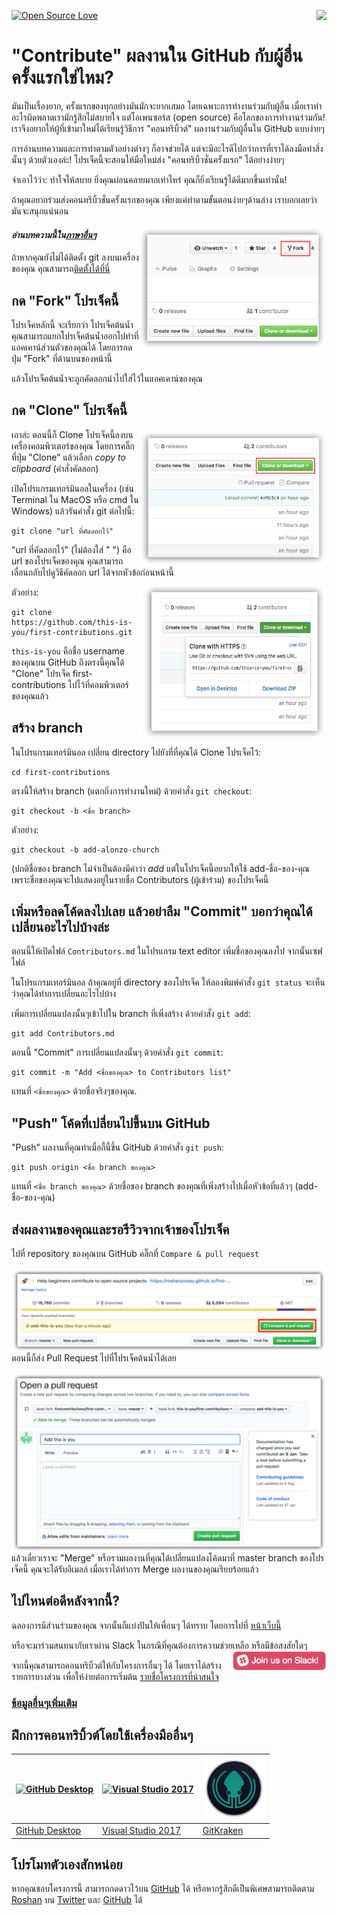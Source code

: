 [![Open Source Love](https://badges.frapsoft.com/os/v1/open-source.svg?v=103)](https://github.com/ellerbrock/open-source-badges/)
[<img align="right" src="https://firstcontributions.herokuapp.com/badge.svg">](https://firstcontributions.herokuapp.com)

# "Contribute" ผลงานใน GitHub กับผู้อื่นครั้งแรกใช่ไหม?

มันเป็นเรื่องยาก, ครั้งแรกของทุกอย่างมันมักจะยากเสมอ โดยเฉพาะการทำงานร่วมกับผู้อื่น เมื่อเราทำอะไรผิดพลาดเรามักรู้สึกไม่สบายใจ แต่โอเพนซอร์ส (open source) คือโลกของการทำงานร่วมกัน! เราจึงอยากให้ผู้ที่เข้ามาใหม่ได้เรียนรู้วิธีการ "คอนทริบิ้วต์" ผลงานร่วมกับผู้อื่นใน GitHub แบบง่ายๆ

การอ่านบทความและการทำตามตัวอย่างต่างๆ ก็อาจช่วยได้ แต่จะมีอะไรดีไปกว่าการที่เราได้ลงมือทำสิ่งนั้นๆ ด้วยตัวเองล่ะ! โปรเจ็คนี้จะสอนให้มือใหม่ส่ง "คอนทริบิ้วชั่นครั้งแรก" ได้อย่างง่ายๆ

จำเอาไว้ว่า: ทำใจให้สบาย ยิ่งคุณผ่อนคลายมากเท่าไหร่ คุณก็ยิ่งเรียนรู้ได้ดีมากขึ้นเท่านั้น!

ถ้าคุณอยากร่วมส่งคอนทริบิ้วชั่นครั้งแรกของคุณ เพียงแค่ทำตามขั้นตอนง่ายๆด้านล่าง เราบอกเลยว่า มันจะสนุกแน่นอน

<img align="right" width="300" src="../assets/fork.png" alt="fork this repository" />

#### *อ่านบทความนี้ใน[ภาษาอื่นๆ](../Translations.md)*

ถ้าหากคุณยังไม่ได้ติดตั้ง git ลงบนเครื่องของคุณ คุณสามารถ[ติดตั้งได้ที่นี่]( https://help.github.com/articles/set-up-git/ )

## กด "Fork" โปรเจ็คนี้

โปรเจ็คหลักนี้ จะเรียกว่า โปรเจ็คต้นน้ำ คุณสามารถแยกโปรเจ็คต้นน้ำออกไปทำที่แอคเคาน์ส่วนตัวของคุณได้ โดยการกดปุ่ม "Fork" ที่ด้านบนของหน้านี้

แล้วโปรเจ็คต้นน้ำจะถูกคัดลอกนำไปใส่ไว้ในแอคเคาน์ของคุณ

## กด "Clone" โปรเจ็คนี้

<img align="right" width="300" src="../assets/clone.png" alt="clone this repository" />

เอาล่ะ ตอนนี้ก็ Clone โปรเจ็คนี้ลงบนเครื่องคอมพิวเตอร์ของคุณ โดยการคลิ๊กที่ปุ่ม "Clone" แล้วเลือก *copy to clipboard* (คำสั่งคัดลอก)

เปิดโปรแกรมเทอร์มินอลในเครื่อง (เช่น Terminal ใน MacOS หรือ cmd ใน Windows) แล้วรันคำสั่ง git ต่อไปนี้:

```
git clone "url ที่คัดลอกไว้"
```
"url ที่คัดลอกไว้" (ไม่ต้องใส่ " ") คือ url ของโปรเจ็คของคุณ คุณสามารถเลื่อนกลับไปดูวิธีคัดลอก url ได้จากหัวข้อก่อนหน้านี้

<img align="right" width="300" src="../assets/copy-to-clipboard.png" alt="copy URL to clipboard" />

ตัวอย่าง:
```
git clone https://github.com/this-is-you/first-contributions.git
```
`this-is-you` คือชื่อ username ของคุณบน GitHub ถึงตรงนี้คุณได้ "Clone" โปรเจ็ค first-contributions ไปไว้ที่คอมพิวเตอร์ของคุณแล้ว

## สร้าง branch

ในโปรแกรมเทอร์มินอล เปลี่ยน directory ไปยังที่ที่คุณได้ Clone โปรเจ็คไว้:

```
cd first-contributions
```
ตรงนี้ให้สร้าง branch (แตกกิ่งการทำงานใหม่) ด้วยคำสั่ง `git checkout`:
```
git checkout -b <ชื่อ branch>
```

ตัวอย่าง:
```
git checkout -b add-alonzo-church
```
(ปกติชื่อของ branch ไม่จำเป็นต้องมีคำว่า *add* แต่ในโปรเจ็คนี้อยากให้ใช้ add-ชื่อ-ของ-คุณ เพราะชื่อของคุณจะไปแสดงอยู่ในรายชื่อ Contributors (ผู้เข้าร่วม) ของโปรเจ็คนี้

## เพิ่มหรือลดโค้ดลงไปเลย แล้วอย่าลืม "Commit" บอกว่าคุณได้เปลี่ยนอะไรไปบ้างล่ะ

ตอนนี้ให้เปิดไฟล์ `Contributors.md` ในโปรแกรม text editor เพิ่มชื่อของคุณลงไป จากนั้นเซฟไฟล์

ในโปรแกรมเทอร์มินอล ถ้าคุณอยู่ที่ directory ของโปรเจ็ค ให้ลองพิมพ์คำสั่ง `git status` จะเห็นว่าคุณได้ทำการเปลี่ยนอะไรไปบ้าง

เพิ่มการเปลี่ยนแปลงนั้นๆเข้าไปใน branch ที่เพิ่งสร้าง ด้วยคำสั่ง `git add`:
```
git add Contributors.md
```

ตอนนี้ "Commit" การเปลี่ยนแปลงนั้นๆ ด้วยคำสั่ง `git commit`:
```
git commit -m "Add <ชื่อของคุณ> to Contributors list"
```
แทนที่ `<ชื่อของคุณ>` ด้วยชื่อจริงๆของคุณ.

## "Push" โค้ดที่เปลี่ยนไปขึ้นบน GitHub

"Push" ผลงานที่คุณทำเมื่อกี้นี้ขึ้น GitHub ด้วยคำสั่ง `git push`:
```
git push origin <ชื่อ branch ของคุณ>
```
แทนที่ `<ชื่อ branch ของคุณ>` ด้วยชื่อของ branch ของคุณที่เพิ่งสร้างไปเมื่อหัวข้อที่แล้วๆ (add-ชื่อ-ของ-คุณ)

## ส่งผลงานของคุณและรอรีวิวจากเจ้าของโปรเจ็ค

ไปที่ repository ของคุณบน GitHub คลิ๊กที่ `Compare & pull request`

<img style="float: right;" src="../assets/compare-and-pull.png" alt="create a pull request" />

ตอนนี้ก็ส่ง Pull Request ไปที่โปรเจ็คต้นน้ำได้เลย

<img style="float: right;" src="../assets/submit-pull-request.png" alt="submit pull request" />

แล้วเดี๋ยวเราจะ "Merge" หรือรวมผลงานที่คุณได้เปลี่ยนแปลงโค้ดมาที่ master branch ของโปรเจ็คนี้ คุณจะได้รับอีเมลล์ เมื่อเราได้ทำการ Merge ผลงานของคุณเรียบร้อยแล้ว

## ไปไหนต่อดีหลังจากนี้?

ฉลองการมีส่วนร่วมของคุณ จากนั้นก็แบ่งปันให้เพื่อนๆ ได้ทราบ โดยการไปที่ [หน้าเว็บนี้](https://roshanjossey.github.io/first-contributions/#social-share)

หรือจะมาร่วมสนทนากับเราผ่าน Slack ในกรณีที่คุณต้องการความช่วยเหลือ หรือมีข้อสงสัยใดๆ [<img align="right" width="150" src="../assets/join-slack-team.png">](https://join.slack.com/t/firstcontributors/shared_invite/enQtMzE1MTYwNzI3ODQ0LTZiMDA2OGI2NTYyNjM1MTFiNTc4YTRhZTg4OWZjMzA0ZWZmY2UxYzVkMzI1ZmVmOWI4ODdkZWQwNTM2NDVmNjY)

จากนี้คุณสามารถคอนทริบิ้วต์ให้กับโครงการอื่นๆ ได้ โดยเราได้สร้างรายการบางส่วน เพื่อให้ง่ายต่อการเริ่มต้น [รายชื่อโครงการที่น่าสนใจ](https://roshanjossey.github.io/first-contributions/#project-list)

### [ข้อมูลอื่นๆเพิ่มเติม](../additional-material/git_workflow_scenarios/additional-material.md)

## ฝึกการคอนทริบิ้วต์โดยใช้เครื่องมืออื่นๆ

|<a href="../github-desktop-tutorial.md"><img alt="GitHub Desktop" src="https://desktop.github.com/images/desktop-icon.svg" width="100"></a>|<a href="../github-windows-vs2017-tutorial.md"><img alt="Visual Studio 2017" src="https://www.visualstudio.com/wp-content/uploads/2017/11/microsoft-visual-studio.svg" width="100"></a>|<a href="../gitkraken-tutorial.md"><img alt="GitKraken" src="../assets/gk-icon.png" width="100"></a>|
|---|---|---|
|[GitHub Desktop](../github-desktop-tutorial.md)|[Visual Studio 2017](../github-windows-vs2017-tutorial.md)|[GitKraken](../gitkraken-tutorial.md)|


## โปรโมทตัวเองสักหน่อย

หากคุณชอบโครงการนี้ สามารถกดดาวไว้บน [GitHub](https://github.com/Roshanjossey/first-contributions) ได้ หรือหากรู้สึกดีเป็นพิเศษสามารถติดตาม [Roshan](https://roshanjossey.github.io/) บน
[Twitter](https://twitter.com/sudo__bangbang) และ
[GitHub](https://github.com/roshanjossey) ได้
